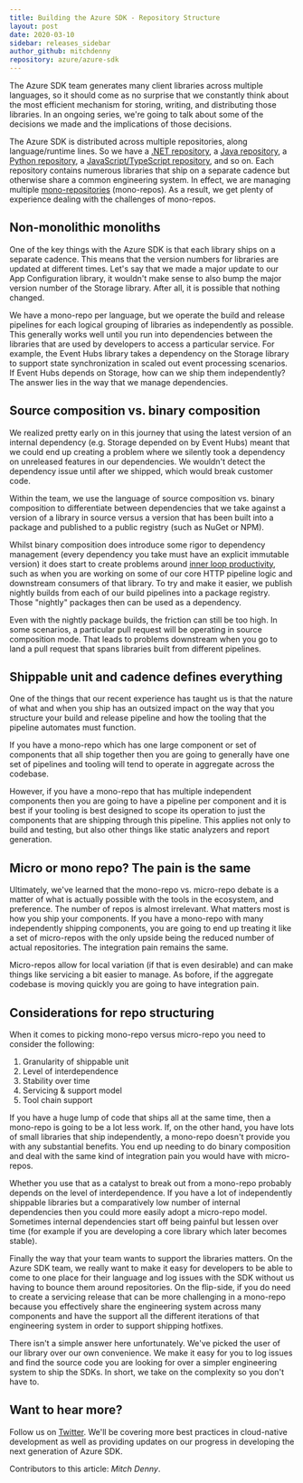 ```yaml
---
title: Building the Azure SDK - Repository Structure
layout: post
date: 2020-03-10
sidebar: releases_sidebar
author_github: mitchdenny
repository: azure/azure-sdk
---
```


The Azure SDK team generates many client libraries across multiple languages, so it should come as no surprise that we constantly think about the most efficient mechanism for storing, writing, and distributing those libraries.  In an ongoing series, we're going to talk about some of the decisions we made and the implications of those decisions.

The Azure SDK is distributed across multiple repositories, along language/runtime lines.  So we have a [.NET repository](https://github.com/azure/azure-sdk-for-net), a [Java repository](https://github.com/azure/azure-sdk-for-java), a [Python repository](https://github.com/azure/azure-sdk-for-python), a [JavaScript/TypeScript repository](https://github.com/azure/azure-sdk-for-js), and so on.  Each repository contains numerous libraries that ship on a separate cadence but otherwise share a common engineering system.  In effect, we are managing multiple [mono-repositories](https://en.wikipedia.org/wiki/Monorepo) (mono-repos).  As a result, we get plenty of experience dealing with the challenges of mono-repos.

## Non-monolithic monoliths

One of the key things with the Azure SDK is that each library ships on a separate cadence.  This means that the version numbers for libraries are updated at different times.  Let's say that we made a major update to our App Configuration library, it wouldn't make sense to also bump the major version number of the Storage library.  After all, it is possible that nothing changed.

We have a mono-repo per language, but we operate the build and release pipelines for each logical grouping of libraries as independently as possible.  This generally works well until you run into dependencies between the libraries that are used by developers to access a particular service.  For example, the Event Hubs library takes a dependency on the Storage library to support state synchronization in scaled out event processing scenarios.  If Event Hubs depends on Storage, how can we ship them independently?  The answer lies in the way that we manage dependencies.

## Source composition vs. binary composition

We realized pretty early on in this journey that using the latest version of an internal dependency (e.g. Storage depended on by Event Hubs) meant that we could end up creating a problem where we silently took a dependency on unreleased features in our dependencies.  We wouldn't detect the dependency issue until after we shipped, which would break customer code.

Within the team, we use the language of source composition vs. binary composition to differentiate between dependencies that we take against a version of a library in source versus a version that has been built into a package and published to a public registry (such as NuGet or NPM).

Whilst binary composition does introduce some rigor to dependency management (every dependency you take must have an explicit immutable version) it does start to create problems around [inner loop productivity](https://mitchdenny.com/the-inner-loop/), such as when you are working on some of our core HTTP pipeline logic and downstream consumers of that library. To try and make it easier, we publish nightly builds from each of our build pipelines into a package registry. Those "nightly" packages then can be used as a dependency.

Even with the nightly package builds, the friction can still be too high.  In some scenarios, a particular pull request will be operating in source composition mode.  That leads to problems downstream when you go to land a pull request that spans libraries built from different pipelines.

## Shippable unit and cadence defines everything

One of the things that our recent experience has taught us is that the nature of what and when you ship has an outsized impact on the way that you structure your build and release pipeline and how the tooling that the pipeline automates must function.

If you have a mono-repo which has one large component or set of components that all ship together then you are going to generally have one set of pipelines and tooling will tend to operate in aggregate across the codebase.

However, if you have a mono-repo that has multiple independent components then you are going to have a pipeline per component and it is best if your tooling is best designed to scope its operation to just the components that are shipping through this pipeline. This applies not only to build and testing, but also other things like static analyzers and report generation.

## Micro or mono repo?  The pain is the same

Ultimately, we've learned that the mono-repo vs. micro-repo debate is a matter of what is actually possible with the tools in the ecosystem, and preference. The number of repos is almost irrelevant. What matters most is how you ship your components.  If you have a mono-repo with many independently shipping components, you are going to end up treating it like a set of micro-repos with the only upside being the reduced number of actual repositories.  The integration pain remains the same.

Micro-repos allow for local variation (if that is even desirable) and can make things like servicing a bit easier to manage.  As bofore, if the aggregate codebase is moving quickly you are going to have integration pain.

## Considerations for repo structuring

When it comes to picking mono-repo versus micro-repo you need to consider the following:

1. Granularity of shippable unit
2. Level of interdependence
3. Stability over time
4. Servicing & support model
5. Tool chain support

If you have a huge lump of code that ships all at the same time, then a mono-repo is going to be a lot less work. If, on the other hand, you have lots of small libraries that ship independently, a mono-repo doesn't provide you with any substantial benefits. You end up needing to do binary composition and deal with the same kind of integration pain you would have with micro-repos.

Whether you use that as a catalyst to break out from a mono-repo probably depends on the level of interdependence. If you have a lot of independently shippable libraries but a comparatively low number of internal dependencies then you could more easily adopt a micro-repo model.  Sometimes internal dependencies start off being painful but lessen over time (for example if you are developing a core library which later becomes stable).

Finally the way that your team wants to support the libraries matters. On the Azure SDK team, we really want to make it easy for developers to be able to come to one place for their language and log issues with the SDK without us having to bounce them around repositories. On the flip-side, if you do need to create a servicing release that can be more challenging in a mono-repo because you effectively share the engineering system across many components and have the support all the different iterations of that engineering system in order to support shipping hotfixes.

There isn't a simple answer here unfortunately.  We've picked the user of our library over our own convenience.  We make it easy for you to log issues and find the source code you are looking for over a simpler engineering system to ship the SDKs.  In short, we take on the complexity so you don't have to.

## Want to hear more?

Follow us on [Twitter](https://twitter.com/AzureSDK).  We'll be covering more best practices in cloud-native development as well as providing updates on our progress in developing the next generation of Azure SDK. 

Contributors to this article: _Mitch Denny_.
